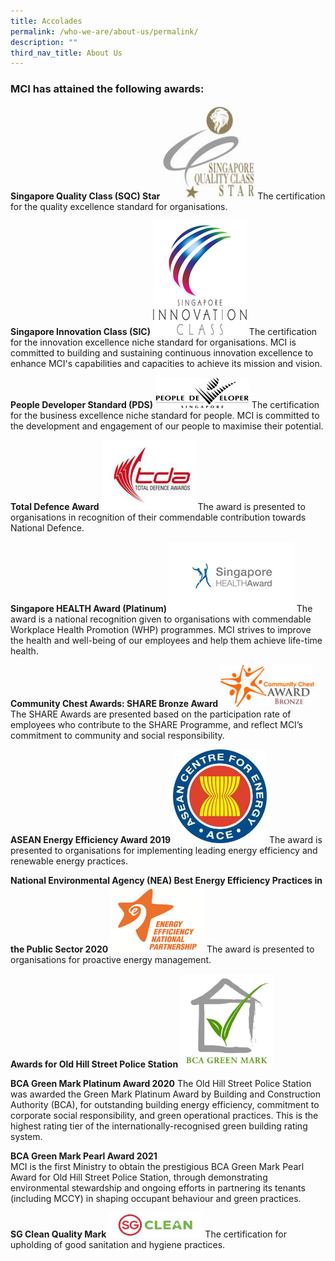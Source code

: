 ```yaml
---
title: Accolades
permalink: /who-we-are/about-us/permalink/
description: ""
third_nav_title: About Us
---
```

### MCI has attained the following awards:
**Singapore Quality Class (SQC) Star**
<img style="height:150px; width:148px;" src="/images/Logos/sqcstar.jpg">
The certification for the quality excellence standard for organisations.

**Singapore Innovation Class (SIC)**
<img style="height:183px; width:150px;" src="/images/Logos/iclasslogo.gif">
The certification for the innovation excellence niche standard for organisations. MCI is committed to building and sustaining continuous innovation excellence to enhance MCI's capabilities and capacities to achieve its mission and vision.

**People Developer Standard (PDS)**
<img style="height:49px; width:150px;" src="/images/Logos/pdlogo.gif">
The certification for the business excellence niche standard for people. MCI is committed to the development and engagement of our people to maximise their potential.

**Total Defence Award**
<img style="height:112px; width:150px;" src="/images/Logos/tdalogo.jpg">
The award is presented to organisations in recognition of their commendable contribution towards National Defence.

**Singapore HEALTH Award (Platinum)**
<img style="height:112px; width:200px;" src="/images/Logos/singapore-health-award.jpg">
The award is a national recognition given to organisations with commendable Workplace Health Promotion (WHP) programmes. MCI strives to improve the health and well-being of our employees and help them achieve life-time health.

**Community Chest Awards: SHARE Bronze Award**
<img style="height:67px; width:150px;" src="/images/Logos/community%20chest%20bronze%20award.jpg">
The SHARE Awards are presented based on the participation rate of employees who contribute to the SHARE Programme, and reflect MCI’s commitment to community and social responsibility.

**ASEAN Energy Efficiency Award 2019**
<img style="height:150px; width:150px;" src="/images/Logos/asean%20energy%20efficiency%20award%202019.jpg">
The award is presented to organisations for implementing leading energy efficiency and renewable energy practices.

**National Environmental Agency (NEA) Best Energy Efficiency Practices in the Public Sector 2020**
<img style="height:107px; width:150px;" src="/images/Logos/nea%20best%20energy%20efficiency%20practices%20in%20the%20public%20sector%202020.png">
The award is presented to organisations for proactive energy management.

**Awards for Old Hill Street Police Station**
<img style="height:150px; width:150px;" src="/images/Logos/bca%20green%20mark.jfif">

**BCA Green Mark&nbsp;Platinum Award 2020**
The Old Hill Street Police Station was awarded the Green Mark Platinum Award by Building and Construction Authority (BCA), for outstanding building energy efficiency, commitment to corporate social responsibility, and green operational practices. This is the highest rating tier of the internationally-recognised green building rating system.

**BCA Green Mark Pearl Award 2021**  
MCI is the first Ministry to obtain the prestigious BCA Green Mark Pearl Award for Old Hill Street Police Station, through demonstrating environmental stewardship and ongoing efforts in partnering its tenants (including MCCY) in shaping occupant behaviour and green practices.

**SG Clean Quality Mark**
<img style="height:40px; width:150px;" src="/images/Logos/sg%20clean%20quality%20mark.jpg">
The certification for upholding of good sanitation and hygiene practices.